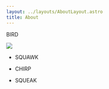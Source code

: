 ```yaml
---
layout: ../layouts/AboutLayout.astro
title: About
---
```

BIRD

![](/PXL_20250807_014659859.jpg)

*   SQUAWK
    
*   CHIRP
    
*   SQUEAK